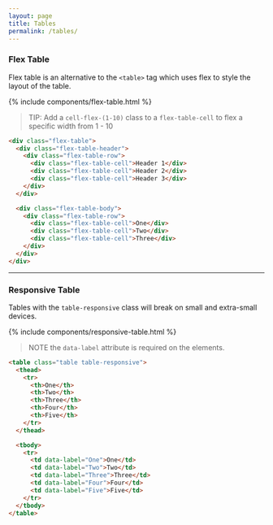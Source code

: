 ```yaml
---
layout: page
title: Tables
permalink: /tables/
---
```


### Flex Table
Flex table is an alternative to the `<table>` tag which uses flex to style the layout of the table.

{% include components/flex-table.html %}

> TIP: Add a `cell-flex-(1-10)` class to a `flex-table-cell` to flex a specific width from 1 - 10

```html
<div class="flex-table">
  <div class="flex-table-header">
    <div class="flex-table-row">
      <div class="flex-table-cell">Header 1</div>
      <div class="flex-table-cell">Header 2</div>
      <div class="flex-table-cell">Header 3</div>
    </div>
  </div>

  <div class="flex-table-body">
    <div class="flex-table-row">
      <div class="flex-table-cell">One</div>
      <div class="flex-table-cell">Two</div>
      <div class="flex-table-cell">Three</div>
    </div>
  </div>
</div>
```

___

### Responsive Table
Tables with the `table-responsive` class will break on small and extra-small devices.

{% include components/responsive-table.html %}

> NOTE the `data-label` attribute is required on the <td> elements.

```html
<table class="table table-responsive">
  <thead>
    <tr>
      <th>One</th>
      <th>Two</th>
      <th>Three</th>
      <th>Four</th>
      <th>Five</th>
    </tr>
  </thead>

  <tbody>
    <tr>
      <td data-label="One">One</td>
      <td data-label="Two">Two</td>
      <td data-label="Three">Three</td>
      <td data-label="Four">Four</td>
      <td data-label="Five">Five</td>
    </tr>
  </tbody>
</table>
```
